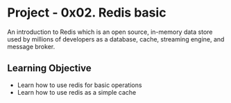 # Project - 0x02. Redis basic

An introduction to Redis which is an open source, in-memory data store used by
millions of developers as a database, cache, streaming engine, and message
broker.

## Learning Objective
- Learn how to use redis for basic operations
- Learn how to use redis as a simple cache

